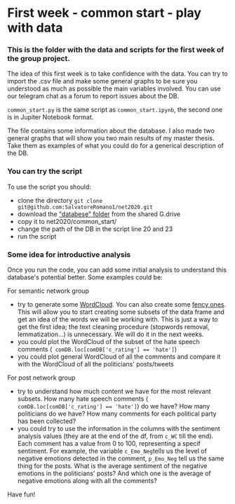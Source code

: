 # First week - common start - play with data
### This is the folder with the data and scripts for the first week of the group project.

The idea of this first week is to take confidence with the data.
You can try to import the .csv file and make some general graphs to be sure you understood as much as possible the main variables involved.
You can use our telegram chat as a forum to report issues about the DB.

```common_start.py``` is the same script as ```common_start.ipynb```, the second one is in Jupiter Notebook format.

The file contains some information about the database.
I also made two general graphs that will show you two main results of my master thesis. 
Take them as examples of what you could do for a generical description of the DB.

### You can try the script
To use the script you should:
- clone the directory ```git clone git@github.com:SalvatoreRomano1/net2020.git```
- download the ["databese" folder](https://drive.google.com/drive/folders/1q6U4JlQadPKRWbAAeXQsRTcVX4PSlG0b?usp=sharing) from the shared G.drive 
- copy it to net2020/common_start/
- change the path of the DB in the script line 20 and 23
- run the script


### Some idea for introductive analysis
Once you run the code, you can add some initial analysis to understand this database's potential better.
Some examples could be:

For semantic network group
- try to generate some [WordCloud](https://amueller.github.io/word_cloud/auto_examples/index.html#example-gallery). You can also create some [fency ones](https://github.com/amueller/word_cloud). This will allow you to start creating some subsets of the data frame and get an idea of the words we will be working with. This is just a way to get the first idea; the text cleaning procedure (stopwords removal, lemmatization...) is unnecessary. We will do it in the next weeks.
- you could plot the WordCloud of the subset of the hate speech comments (``` comDB.loc[comDB['c_rating'] == 'hate']```)
- you could plot general WordCloud of all the comments and compare it with the WordCloud of all the politicians' posts/tweets

For post network group
- try to understand how much content we have for the most relevant subsets. How many hate speech comments (``` comDB.loc[comDB['c_rating'] == 'hate']```) do we have? How many politicians do we have? How many comments for each political party has been collected? 
- you could try to use the information in the columns with the sentiment analysis values (they are at the end of the df, from ```c_WC``` till the end). Each comment has a value from 0 to 100, representing a specif sentiment. For example, the variable ```c_Emo_Neg```tells us the level of negative emotions detected in the comment, ```p_Emo_Neg``` tell us the same thing for the posts. What is the average sentiment of the negative emotions in the politicians' posts? And which one is the average of negative emotions along with all the comments? 

Have fun!
